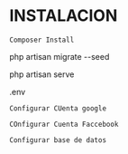 INSTALACION
============

	Composer Install



php artisan migrate --seed

php artisan serve


.env 

	Configurar CUenta google

	COnfigurar Cuenta Faccebook

	Configurar base de datos


